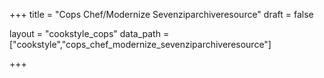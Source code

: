 +++
title = "Cops Chef/Modernize Sevenziparchiveresource"
draft = false

layout = "cookstyle_cops"
data_path = ["cookstyle","cops_chef_modernize_sevenziparchiveresource"]

+++

<!-- The content of this page is automatically generated from the
cops_chef_modernize_sevenziparchiveresource.yml file in github.com/chef/cookstyle/docs-chef-io/data/cookstyle. -->
